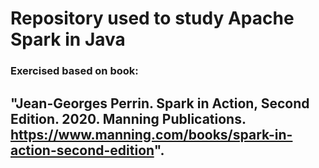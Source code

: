 # Repository used to study Apache Spark in Java

### Exercised based on book: 
## "Jean-Georges Perrin. Spark in Action, Second Edition. 2020. Manning Publications. https://www.manning.com/books/spark-in-action-second-edition".
